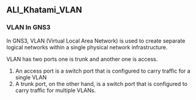 ## ALI_Khatami_VLAN
### VLAN In GNS3


In GNS3, VLAN (Virtual Local Area Network) is used to create separate logical networks within a single physical network infrastructure.

VLAN has two ports one is trunk and another one is access.
1. An access port is a switch port that is configured to carry traffic for a single VLAN
2. A trunk port, on the other hand, is a switch port that is configured to carry traffic for multiple VLANs. 
